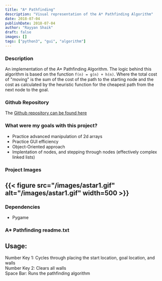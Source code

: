 ```yaml
---
title: "A* Pathfinding"
description: "Visual representation of the A* Pathfinding Algorithm"
date: 2018-07-04
publishDate: 2018-07-04
author: "Rayyan Shaik"
draft: false
images: []
tags: ["python3", "gui", "algorithm"]
---
```


### Description
An implementation of the A* Pathfinding Algorithm. The logic behind this algorithm is based on the function ```f(n) = g(n) + h(n)```.
Where the total cost of "moving" is the sum of the cost of the path to the starting node and the cost as calculated by the heuristic function for the cheapest path from the next node to the goal.

### Github Repository
The [Github repository can be found here](https://github.com/rayyanshaik2022/A-Pathfinding)

### What were my goals with this project?
* Practice advanced manipulation of 2d arrays
* Practice GUI efficiency
* Object-Oriented approach
* Implentation of nodes, and stepping through nodes (effectively complex linked lists)

### Project Images

{{< figure src="/images/astar1.gif" alt="/images/astar1.gif" width=500 >}}
---


### Dependencies
* Pygame


### A* Pathfinding readme.txt
## Usage:
Number Key 1: Cycles through placing the start location, goal location, and walls   
Number Key 2: Clears all walls   
Space Bar: Runs the pathfinding algorithm   